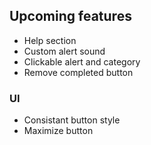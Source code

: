 ## Upcoming features
* Help section
* Custom alert sound
* Clickable alert and category
* Remove completed button

### UI
* Consistant button style
* Maximize button
